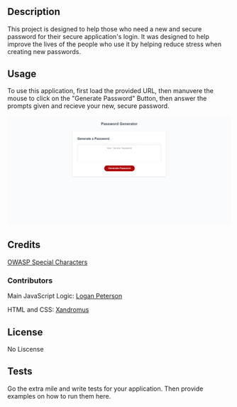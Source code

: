 # <Random-Pass-Gen>

## Description

This project is designed to help those who need a new and secure password for their secure application's login. It was designed to help improve the lives of the people who use it by helping reduce stress when creating new passwords.

## Usage

To use this application, first load the provided URL, then manuvere the mouse to click on the "Generate Password" Button, then answer the prompts given and recieve your new, secure password.

![Application Image](./assets/images/_C__Users_Logan%2520School_bootcamp_Random-Pass-Gen_index.html.png)
  

## Credits

[OWASP Special Characters](https://owasp.org/www-community/password-special-characters)

### Contributors

Main JavaScript Logic:
[Logan Peterson](https://github.com/codeDevLogan)

HTML and CSS:
[Xandromus](https://github.com/Xandromus)

## License

No Liscense

## Tests

Go the extra mile and write tests for your application. Then provide examples on how to run them here.